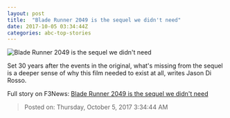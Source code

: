 ```yaml
---
layout: post
title:  "Blade Runner 2049 is the sequel we didn't need"
date: 2017-10-05 03:34:44Z
categories: abc-top-stories
---
```


![Blade Runner 2049 is the sequel we didn't need](http://www.abc.net.au/news/image/9018288-1x1-700x700.jpg)

Set 30 years after the events in the original, what's missing from the sequel is a deeper sense of why this film needed to exist at all, writes Jason Di Rosso.


Full story on F3News: [Blade Runner 2049 is the sequel we didn't need](http://www.f3nws.com/n/ZaUStB)

> Posted on: Thursday, October 5, 2017 3:34:44 AM
